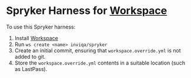 # Spryker Harness for [Workspace]

To use this Spryker harness:

1. Install [Workspace]
2. Run `ws create <name> inviqa/spryker`
3. Create an initial commit, ensuring that `workspace.override.yml` is not added to git.
4. Store the `workspace.override.yml` contents in a suitable location (such as LastPass).

[Workspace]:https://github.com/my127/workspace
